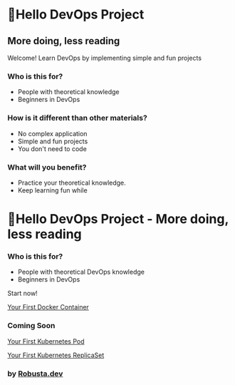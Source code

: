 # 👋Hello DevOps Project
## More doing, less reading
Welcome! Learn DevOps by implementing simple and fun projects

### Who is this for?
* People with theoretical knowledge
* Beginners in DevOps

### How is it different than other materials?
* No complex application
* Simple and fun projects
* You don't need to code
### What will you benefit?
* Practice your theoretical knowledge.
* Keep learning fun while 


# 👋Hello DevOps Project - More doing, less reading

### Who is this for?
* People with theoretical DevOps knowledge
* Beginners in DevOps

Start now!

[Your First Docker Container](https://robusta-dev.github.io/Hello-DevOps-Project/projects/buildpythonlocally/yourfirstproject/)

### Coming Soon

[Your First Kubernetes Pod](#)

[Your First Kubernetes ReplicaSet](#)

### by [Robusta.dev](https://home.robusta.dev/)
